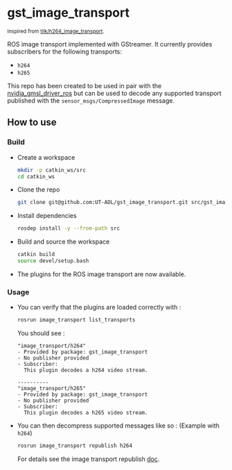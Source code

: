 # gst_image_transport

<sup>Inspired from [tilk/h264_image_transport](https://github.com/tilk/h264_image_transport).</sup>

ROS image transport implemented with GStreamer.
It currently provides subscribers for the following transports:

- `h264`
- `h265`

This repo has been created to be used in pair with
the [nvidia_gmsl_driver_ros](https://github.com/UT-ADL/nvidia_gmsl_driver_ros) but can be used to decode any supported
transport published with the `sensor_msgs/CompressedImage` message.

## How to use

### Build

- Create a workspace
  ```bash
  mkdir -p catkin_ws/src
  cd catkin_ws
  ```
- Clone the repo
  ```bash
  git clone git@github.com:UT-ADL/gst_image_transport.git src/gst_image_transport
  ```
- Install dependencies
  ```bash
  rosdep install -y --from-path src
  ```
- Build and source the workspace
  ```bash
  catkin build
  source devel/setup.bash
  ```
- The plugins for the ROS image transport are now available.

### Usage

- You can verify that the plugins are loaded correctly with :
  ```bash
  rosrun image_transport list_transports
  ```

  You should see :
  ```
  "image_transport/h264"
  - Provided by package: gst_image_transport
  - No publisher provided
  - Subscriber:
    This plugin decodes a h264 video stream.

  ----------
  "image_transport/h265"
  - Provided by package: gst_image_transport
  - No publisher provided
  - Subscriber:
    This plugin decodes a h265 video stream.
  ```
- You can then decompress supported messages like so : (Example with `h264`)
  ```bash
  rosrun image_transport republish h264
  ```
  For details see the image transport republish [doc](http://wiki.ros.org/image_transport#Nodes).
